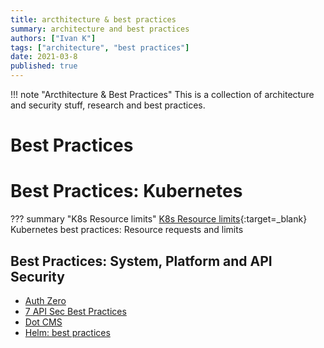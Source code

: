 ```yaml
---
title: arcthitecture & best practices
summary: architecture and best practices
authors: ["Ivan K"]
tags: ["architecture", "best practices"]
date: 2021-03-8
published: true
---
```


!!! note "Arcthitecture & Best Practices"
    This is a collection of architecture and security stuff, research and best practices.

# Best Practices

# Best Practices: Kubernetes

??? summary "K8s Resource limits"
    [K8s Resource limits][k8s-resource-limits]{:target=_blank}
    Kubernetes best practices: Resource requests and limits

## Best Practices: System, Platform and API Security

- [Auth Zero](https://auth0.com/docs/best-practices)
- [7 API Sec Best Practices](https://www.twistlock.com/2018/06/04/7-api-best-practices/)
- [Dot CMS](https://dotcms.com/docs/latest/security-best-practices)
- [Helm: best practices](https://codersociety.com/blog/articles/helm-best-practices)

[k8s-resource-limits]: https://cloud.google.com/blog/products/gcp/kubernetes-best-practices-resource-requests-and-limits

